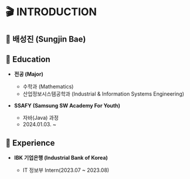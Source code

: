 # 🎬 INTRODUCTION

## 🐢 배성진 (Sungjin Bae)

## 🏫 Education

- __전공 (Major)__

    - 수학과 (Mathematics)
    - 산업정보시스템공학과 (Industrial & Information Systems Engineering)

- __SSAFY (Samsung SW Academy For Youth)__

    - 자바(Java) 과정
    - 2024.01.03. ~
  

## 📁 Experience

- __IBK 기업은행 (Industrial Bank of Korea)__
  
  - IT 정보부 Intern(2023.07 ~ 2023.08)
